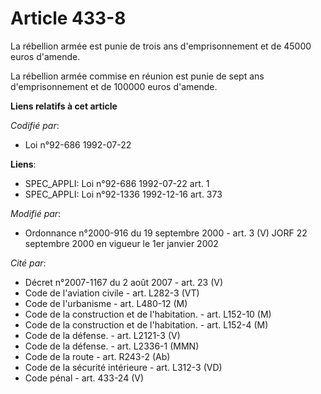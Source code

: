 # Article 433-8

La rébellion armée est punie de trois ans d'emprisonnement et de 45000 euros d'amende.

La rébellion armée commise en réunion est punie de sept ans d'emprisonnement et de 100000 euros d'amende.

**Liens relatifs à cet article**

_Codifié par_:

  - Loi n°92-686 1992-07-22

**Liens**:

  - SPEC_APPLI: Loi n°92-686 1992-07-22 art. 1
  - SPEC_APPLI: Loi n°92-1336 1992-12-16 art. 373

_Modifié par_:

  - Ordonnance n°2000-916 du 19 septembre 2000 - art. 3 (V) JORF 22 septembre 2000 en vigueur le 1er janvier 2002

_Cité par_:

  - Décret n°2007-1167 du 2 août 2007 - art. 23 (V)
  - Code de l'aviation civile - art. L282-3 (VT)
  - Code de l'urbanisme - art. L480-12 (M)
  - Code de la construction et de l'habitation. - art. L152-10 (M)
  - Code de la construction et de l'habitation. - art. L152-4 (M)
  - Code de la défense. - art. L2121-3 (V)
  - Code de la défense. - art. L2336-1 (MMN)
  - Code de la route - art. R243-2 (Ab)
  - Code de la sécurité intérieure - art. L312-3 (VD)
  - Code pénal - art. 433-24 (V)
